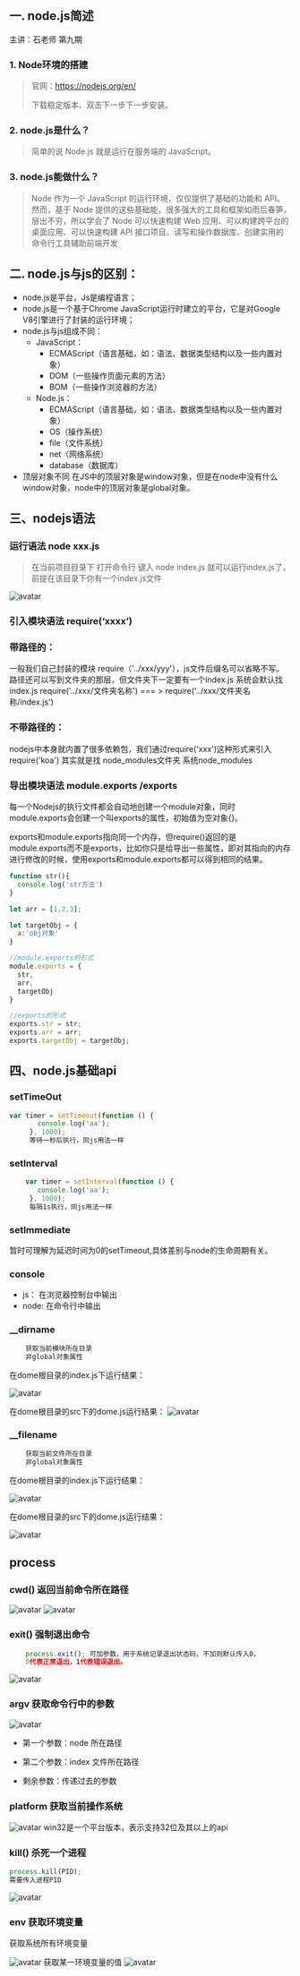 ## 一. node.js简述

<div class="cc-speaker-content color7">
       <span class="cc-speaker">主讲：石老师</span>
       <span class="cc-wrap"> 
              <span class="cc-stage">第九期</span>
       </span>
</div> 

### 1. Node环境的搭建

> 官网：https://nodejs.org/en/
>
> 下载稳定版本、双击下一步下一步安装。

### 2. node.js是什么？

> 简单的说 Node.js 就是运行在服务端的 JavaScript。
>

### 3. node.js能做什么？

> Node 作为一个 JavaScript 的运行环境，仅仅提供了基础的功能和 API。然而，基于 Node 提供的这些基础能，很多强大的工具和框架如雨后春笋，层出不穷，所以学会了 Node 可以快速构建 Web 应用、可以构建跨平台的桌面应用、可以快速构建 API 接口项目、读写和操作数据库、创建实用的命令行工具辅助前端开发
>

## 二. node.js与js的区别：

- node.js是平台，Js是编程语言；
- node.js是一个基于Chrome JavaScript运行时建立的平台，它是对Google V8引擎进行了封装的运行环境；
- node.js与js组成不同：
  * JavaScript：
     + ECMAScript（语言基础，如：语法、数据类型结构以及一些内置对象）
     + DOM（一些操作页面元素的方法）
     + BOM（一些操作浏览器的方法）
  * Node.js：
     + ECMAScript（语言基础，如：语法、数据类型结构以及一些内置对象）
     + OS（操作系统）
     + file（文件系统）
     + net（网络系统）
     + database（数据库）
- 顶层对象不同
在JS中的顶层对象是window对象，但是在node中没有什么window对象，node中的顶层对象是global对象。
## 三、nodejs语法

### 运行语法 node xxx.js

> 在当前项目目录下 打开命令行 键入 node index.js 就可以运行index.js了，前提在该目录下你有一个index.js文件
>

![avatar](/blog/assets/images/Nodejs/3.png)

### 引入模块语法 require(‘xxxx’)

### 带路径的：
一般我们自己封装的模块 require（'../xxx/yyy'），js文件后缀名可以省略不写。</br> 路径还可以写到文件夹的那层，但文件夹下一定要有一个index.js 系统会默认找index.js require('../xxx/文件夹名称') === > require('../xxx/文件夹名称/index.js')

### 不带路径的：
nodejs中本身就内置了很多依赖包，我们通过require('xxx')这种形式来引入</br>
require('koa') 其实就是找 node_modules文件夹 系统node_modules

### 导出模块语法 module.exports /exports

每一个Nodejs的执行文件都会自动地创建一个module对象，同时module.exports会创建一个叫exports的属性，初始值为空对象{}。

exports和module.exports指向同一个内存，但require()返回的是module.exports而不是exports，比如你只是给导出一些属性，即对其指向的内存进行修改的时候，使用exports和module.exports都可以得到相同的结果。

```js
function str(){
  console.log('str方法')
}

let arr = [1,2,3];

let targetObj = {
  a:'obj对象'
}

//module.exports的形式
module.exports = {
  str,
  arr,
  targetObj
}

//exports的形式
exports.str = str;
exports.arr = arr;
exports.targetObj = targetObj;
```

## 四、node.js基础api

### setTimeOut 
```js     
var timer = setTimeout(function () {
       console.log('aa');
     }, 1000);    
     等待一秒后执行，同js用法一样
```
### setInterval
```js  
    var timer = setInterval(function () {
       console.log('aa');
     }, 1000);    
     每隔1s执行，同js用法一样
```
### setImmediate

暂时可理解为延迟时间为0的setTimeout,具体差别与node的生命周期有关。
### console

+ js： 在浏览器控制台中输出
+ node: 在命令行中输出

### __dirname
```js  
    获取当前模块所在目录
    非global对象属性
```

在dome根目录的index.js下运行结果：

<img src="/blog/assets/images/Nodejs/4.png" alt="avatar" style="zoom: 100%;" />

在dome根目录的src下的dome.js运行结果：
<img src="/blog/assets/images/Nodejs/5.png" alt="avatar" style="zoom:100%;" />

### __filename

```js  
    获取当前文件所在目录
    非global对象属性
```
在dome根目录的index.js下运行结果：

<img src="/blog/assets/images/Nodejs/6.png" alt="avatar" style="zoom:100%;" />



在dome根目录的src下的dome.js运行结果：

<img src="/blog/assets/images/Nodejs/7.png" alt="avatar" style="zoom:100%;" />

## process
### cwd() 返回当前命令所在路径
<img src="/blog/assets/images/Nodejs/8.png" alt="avatar" style="zoom:100%;" />

<img src="/blog/assets/images/Nodejs/9.png" alt="avatar" style="zoom:100%;" />

### exit() 强制退出命令
```js  
    process.exit(); 可加参数，用于系统记录退出状态码，不加则默认传入0，
    0代表正常退出，1代表错误退出。
```
<img src="/blog/assets/images/Nodejs/10.png" alt="avatar" style="zoom: 100%;" />

### argv 获取命令行中的参数

<img src="/blog/assets/images/Nodejs/11.png" alt="avatar" style="zoom:100%;" />

+ 第一个参数：node 所在路径

+ 第二个参数：index 文件所在路径

+ 剩余参数：传递过去的参数

  

### platform 获取当前操作系统

<img src="/blog/assets/images/Nodejs/12.png" alt="avatar" style="zoom:100%;" />
    win32是一个平台版本，表示支持32位及其以上的api

### kill() 杀死一个进程
```js
process.kill(PID);
需要传入进程PID
```

<img src="/blog/assets/images/Nodejs/13.png" alt="avatar" style="zoom:100%;" />

### env  获取环境变量
获取系统所有环境变量

<img src="/blog/assets/images/Nodejs/14.png" alt="avatar" style="zoom:100%;" />
获取某一环境变量的值

<img src="/blog/assets/images/Nodejs/15.png" alt="avatar" style="zoom:100%;" />








